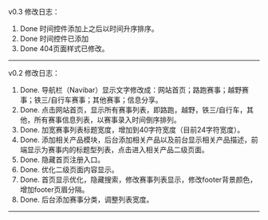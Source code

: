 v0.3 修改日志：<br />
1. Done 时间控件添加上之后以时间升序排序。<br />
3. Done 时间控件已添加 <br />
4. Done 404页面样式已修改。<br />
<hr />

v0.2 修改日志：<br />
1. Done. 导航栏（Navibar）显示文字修改成：网站首页；路跑赛事；越野赛事；铁三/自行车赛事；其他赛事；信息分享。<br />
2. Done. 点击网站首页，显示所有赛事列表，即路跑，越野，铁三/自行车，其他，所有赛事信息列表，以赛事录入时间倒序排列。<br />
3. Done. 加宽赛事列表标题宽度，增加到40字符宽度（目前24字符宽度）。<br />
4. Done. 添加相关产品模块，后台添加相关产品以及前台显示相关产品描述，前端显示为赛事内的标题型列表，点击进入相关产品二级页面。<br />
5. Done. 隐藏首页注册入口。<br />
6. Done. 优化二级页面内容显示。<br />
7. Done. 首页显示优化，隐藏搜索，修改赛事列表显示，修改footer背景颜色，增加footer页眉分隔。<br />
8. Done. 后台添加赛事分类，调整列表宽度。<br />
<hr />


